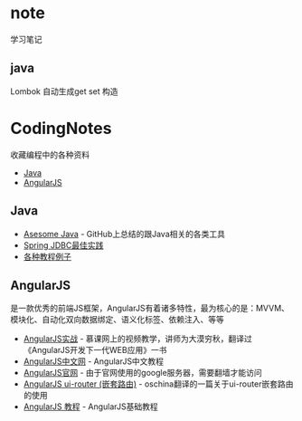 # note
学习笔记

## java
Lombok
自动生成get set 构造 

# CodingNotes
收藏编程中的各种资料

- [Java](#java)
- [AngularJS](#angularjs)

## Java

* [Asesome Java](https://github.com/liufeng0103/awesome-java) - GitHub上总结的跟Java相关的各类工具
* [Spring JDBC最佳实践](http://www.open-open.com/lib/view/open1325676513734.html)
* [各种教程例子](http://www.tutorialspoint.com/index.htm)

## AngularJS

是一款优秀的前端JS框架，AngularJS有着诸多特性，最为核心的是：MVVM、模块化、自动化双向数据绑定、语义化标签、依赖注入、等等

- [AngularJS实战](http://www.imooc.com/learn/156) - 慕课网上的视频教学，讲师为大漠穷秋，翻译过《AngularJS开发下一代WEB应用》一书
- [AngularJS中文网](http://www.apjs.net/) - AngularJS中文教程
- [AngularJS官网](http://angularjs.org/) - 由于官网使用的google服务器，需要翻墙才能访问
- [AngularJS ui-router (嵌套路由)](http://www.oschina.net/translate/angularjs-ui-router-nested-routes?print) - oschina翻译的一篇关于ui-router嵌套路由的使用
- [AngularJS 教程](http://www.runoob.com/angularjs/angularjs-tutorial.html) - AngularJS基础教程




